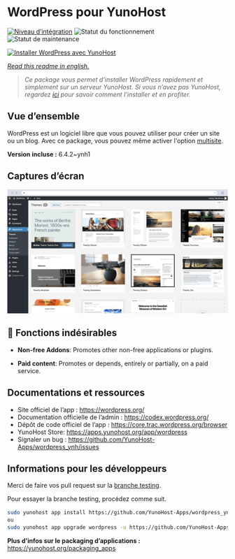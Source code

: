 <!--
N.B.: This README was automatically generated by https://github.com/YunoHost/apps/tree/master/tools/README-generator
It shall NOT be edited by hand.
-->

# WordPress pour YunoHost

[![Niveau d’intégration](https://dash.yunohost.org/integration/wordpress.svg)](https://dash.yunohost.org/appci/app/wordpress) ![Statut du fonctionnement](https://ci-apps.yunohost.org/ci/badges/wordpress.status.svg) ![Statut de maintenance](https://ci-apps.yunohost.org/ci/badges/wordpress.maintain.svg)

[![Installer WordPress avec YunoHost](https://install-app.yunohost.org/install-with-yunohost.svg)](https://install-app.yunohost.org/?app=wordpress)

*[Read this readme in english.](./README.md)*

> *Ce package vous permet d’installer WordPress rapidement et simplement sur un serveur YunoHost.
Si vous n’avez pas YunoHost, regardez [ici](https://yunohost.org/#/install) pour savoir comment l’installer et en profiter.*

## Vue d’ensemble

WordPress est un logiciel libre que vous pouvez utiliser pour créer un site ou un blog.
Avec ce package, vous pouvez même activer l'option [multisite](https://codex.wordpress.org/Glossary#Multisite).


**Version incluse :** 6.4.2~ynh1

## Captures d’écran

![Capture d’écran de WordPress](./doc/screenshots/screen-themes.png)

## :red_circle: Fonctions indésirables

- **Non-free Addons**: Promotes other non-free applications or plugins.

- **Paid content**: Promotes or depends, entirely or partially, on a paid service.

## Documentations et ressources

* Site officiel de l’app : <https://wordpress.org/>
* Documentation officielle de l’admin : <https://codex.wordpress.org/>
* Dépôt de code officiel de l’app : <https://core.trac.wordpress.org/browser>
* YunoHost Store: <https://apps.yunohost.org/app/wordpress>
* Signaler un bug : <https://github.com/YunoHost-Apps/wordpress_ynh/issues>

## Informations pour les développeurs

Merci de faire vos pull request sur la [branche testing](https://github.com/YunoHost-Apps/wordpress_ynh/tree/testing).

Pour essayer la branche testing, procédez comme suit.

``` bash
sudo yunohost app install https://github.com/YunoHost-Apps/wordpress_ynh/tree/testing --debug
ou
sudo yunohost app upgrade wordpress -u https://github.com/YunoHost-Apps/wordpress_ynh/tree/testing --debug
```

**Plus d’infos sur le packaging d’applications :** <https://yunohost.org/packaging_apps>